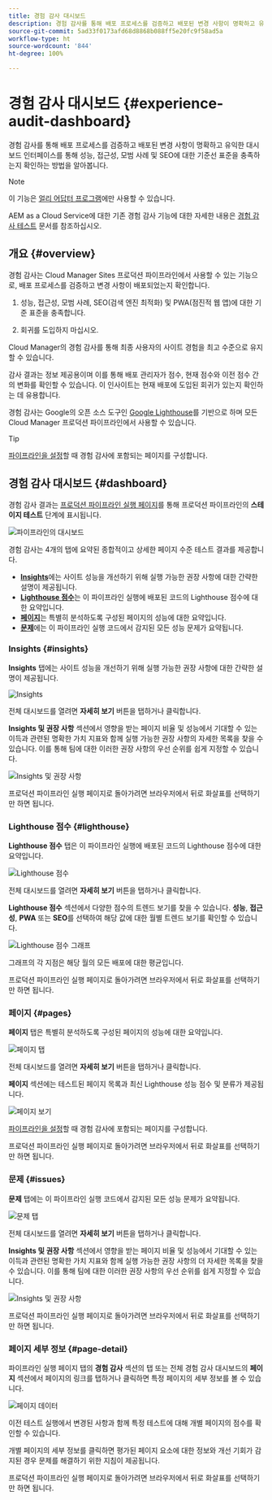 ```yaml
---
title: 경험 감사 대시보드
description: 경험 감사를 통해 배포 프로세스를 검증하고 배포된 변경 사항이 명확하고 유익한 대시보드 인터페이스를 통해 성능, 접근성, 모범 사례 및 SEO에 대한 기준선 표준을 충족하는지 확인하는 방법을 알아봅니다.
source-git-commit: 5ad33f0173afd68d8868b088ff5e20fc9f58ad5a
workflow-type: ht
source-wordcount: '844'
ht-degree: 100%

---
```



# 경험 감사 대시보드 {#experience-audit-dashboard}


경험 감사를 통해 배포 프로세스를 검증하고 배포된 변경 사항이 명확하고 유익한 대시보드 인터페이스를 통해 성능, 접근성, 모범 사례 및 SEO에 대한 기준선 표준을 충족하는지 확인하는 방법을 알아봅니다.

>[!NOTE]
>
>이 기능은 [얼리 어답터 프로그램](/help/implementing/cloud-manager/release-notes/current.md#early-adoption)에만 사용할 수 있습니다.
>
>AEM as a Cloud Service에 대한 기존 경험 감사 기능에 대한 자세한 내용은 [경험 감사 테스트](/help/implementing/cloud-manager/experience-audit-testing.md) 문서를 참조하십시오.

## 개요 {#overview}

경험 감사는 Cloud Manager Sites 프로덕션 파이프라인에서 사용할 수 있는 기능으로, 배포 프로세스를 검증하고 변경 사항이 배포되었는지 확인합니다.

1. 성능, 접근성, 모범 사례, SEO(검색 엔진 최적화) 및 PWA(점진적 웹 앱)에 대한 기준 표준을 충족합니다.

1. 회귀를 도입하지 마십시오.

Cloud Manager의 경험 감사를 통해 최종 사용자의 사이트 경험을 최고 수준으로 유지할 수 있습니다.

감사 결과는 정보 제공용이며 이를 통해 배포 관리자가 점수, 현재 점수와 이전 점수 간의 변화를 확인할 수 있습니다. 이 인사이트는 현재 배포에 도입된 회귀가 있는지 확인하는 데 유용합니다.

경험 감사는 Google의 오픈 소스 도구인 [Google Lighthouse](https://developer.chrome.com/docs/lighthouse/overview/)를 기반으로 하며 모든 Cloud Manager 프로덕션 파이프라인에서 사용할 수 있습니다.

>[!TIP]
>
>[파이프라인을 설정](/help/implementing/cloud-manager/configuring-pipelines/configuring-production-pipelines.md#full-stack-code)할 때 경험 감사에 포함되는 페이지를 구성합니다.

## 경험 감사 대시보드 {#dashboard}

경험 감사 결과는 [프로덕션 파이프라인 실행 페이지](/help/implementing/cloud-manager/deploy-code.md)를 통해 프로덕션 파이프라인의 **스테이지 테스트** 단계에 표시됩니다.

![파이프라인의 대시보드](assets/dashboard.png)

경험 감사는 4개의 탭에 요약된 종합적이고 상세한 페이지 수준 테스트 결과를 제공합니다.

* **[Insights](#insights)**&#x200B;에는 사이트 성능을 개선하기 위해 실행 가능한 권장 사항에 대한 간략한 설명이 제공됩니다.
* **[Lighthouse 점수](#lighthouse)**&#x200B;는 이 파이프라인 실행에 배포된 코드의 Lighthouse 점수에 대한 요약입니다.
* **[페이지](#pages)**&#x200B;는 특별히 분석하도록 구성된 페이지의 성능에 대한 요약입니다.
* **[문제](#issues)**&#x200B;에는 이 파이프라인 실행 코드에서 감지된 모든 성능 문제가 요약됩니다.

### Insights {#insights}

**Insights** 탭에는 사이트 성능을 개선하기 위해 실행 가능한 권장 사항에 대한 간략한 설명이 제공됩니다.

![Insights](assets/insights.png)

전체 대시보드를 열려면 **자세히 보기** 버튼을 탭하거나 클릭합니다.

**Insights 및 권장 사항** 섹션에서 영향을 받는 페이지 비율 및 성능에서 기대할 수 있는 이득과 관련된 명확한 가치 지표와 함께 실행 가능한 권장 사항의 자세한 목록을 찾을 수 있습니다. 이를 통해 팀에 대한 이러한 권장 사항의 우선 순위를 쉽게 지정할 수 있습니다.

![Insights 및 권장 사항](assets/insights-recommendations.png)

프로덕션 파이프라인 실행 페이지로 돌아가려면 브라우저에서 뒤로 화살표를 선택하기만 하면 됩니다.

### Lighthouse 점수 {#lighthouse}

**Lighthouse 점수** 탭은 이 파이프라인 실행에 배포된 코드의 Lighthouse 점수에 대한 요약입니다.

![Lighthouse 점수](assets/lighthouse.png)

전체 대시보드를 열려면 **자세히 보기** 버튼을 탭하거나 클릭합니다.

**Lighthouse 점수** 섹션에서 다양한 점수의 트렌드 보기를 찾을 수 있습니다. **성능**, **접근성**, **PWA** 또는 **SEO**&#x200B;를 선택하여 해당 값에 대한 월별 트렌드 보기를 확인할 수 있습니다.

![Lighthouse 점수 그래프](assets/lighthouse-scores.png)

그래프의 각 지점은 해당 월의 모든 배포에 대한 평균입니다.

프로덕션 파이프라인 실행 페이지로 돌아가려면 브라우저에서 뒤로 화살표를 선택하기만 하면 됩니다.

### 페이지 {#pages}

**페이지** 탭은 특별히 분석하도록 구성된 페이지의 성능에 대한 요약입니다.

![페이지 탭](assets/pages.png)

전체 대시보드를 열려면 **자세히 보기** 버튼을 탭하거나 클릭합니다.

**페이지** 섹션에는 테스트된 페이지 목록과 최신 Lighthouse 성능 점수 및 분류가 제공됩니다.

![페이지 보기](assets/pages-view.png)

[파이프라인을 설정](/help/implementing/cloud-manager/configuring-pipelines/configuring-production-pipelines.md#full-stack-code)할 때 경험 감사에 포함되는 페이지를 구성합니다.

프로덕션 파이프라인 실행 페이지로 돌아가려면 브라우저에서 뒤로 화살표를 선택하기만 하면 됩니다.

### 문제 {#issues}

**문제** 탭에는 이 파이프라인 실행 코드에서 감지된 모든 성능 문제가 요약됩니다.

![문제 탭](assets/issues.png)

전체 대시보드를 열려면 **자세히 보기** 버튼을 탭하거나 클릭합니다.

**Insights 및 권장 사항** 섹션에서 영향을 받는 페이지 비율 및 성능에서 기대할 수 있는 이득과 관련된 명확한 가치 지표와 함께 실행 가능한 권장 사항의 더 자세한 목록을 찾을 수 있습니다. 이를 통해 팀에 대한 이러한 권장 사항의 우선 순위를 쉽게 지정할 수 있습니다.

![Insights 및 권장 사항](assets/insights-recommendations.png)

프로덕션 파이프라인 실행 페이지로 돌아가려면 브라우저에서 뒤로 화살표를 선택하기만 하면 됩니다.

### 페이지 세부 정보 {#page-detail}

파이프라인 실행 페이지 탭의 **경험 감사** 섹션의 탭 또는 전체 경험 감사 대시보드의 **페이지** 섹션에서 페이지의 링크를 탭하거나 클릭하면 특정 페이지의 세부 정보를 볼 수 있습니다.

![페이지 데이터](assets/page-data.png)

이전 테스트 실행에서 변경된 사항과 함께 특정 테스트에 대해 개별 페이지의 점수를 확인할 수 있습니다.

개별 페이지의 세부 정보를 클릭하면 평가된 페이지 요소에 대한 정보와 개선 기회가 감지된 경우 문제를 해결하기 위한 지침이 제공됩니다.

프로덕션 파이프라인 실행 페이지로 돌아가려면 브라우저에서 뒤로 화살표를 선택하기만 하면 됩니다.
